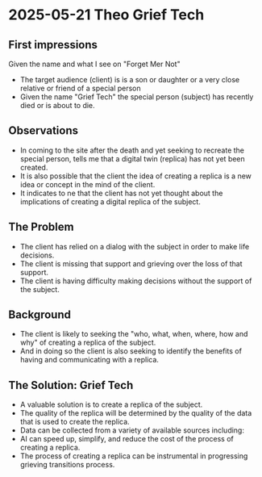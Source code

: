 # 2025-05-21 Theo Grief Tech

## First impressions

Given the name and what I see on "Forget Mer Not"

* The target audience (client) is is a son or daughter or a very close relative or friend of a special person 
* Given the name "Grief Tech" the special person (subject) has recently died or is about to die.

## Observations

* In coming to the site after the death and yet seeking to recreate the special person, tells me that a digital twin (replica) has not yet been created.
* It is also possible that the client the idea of creating a replica is a new idea or concept in the mind of the client.
* It indicates to ne that the client has not yet thought about the implications of creating a digital replica of the subject.

## The Problem

* The client has relied on a dialog with the subject in order to make life decisions.
* The client is missing that support and grieving over the loss of that support.
* The client is having difficulty making decisions without the support of the subject.


## Background

* The client is likely to seeking the "who, what, when, where, how and why" of creating a replica of the subject.
* And in doing so the client is also seeking to identify the benefits of having and communicating with a replica.

## The Solution: Grief Tech

* A valuable solution is to create a replica of the subject.
* The quality of the replica will be determined by the quality of the data that is used to create the replica.
* Data can be collected from a variety of available sources including:
* AI can speed up, simplify, and reduce the cost of the process of creating a replica.
* The process of creating a replica can be instrumental in progressing  grieving transitions process.




